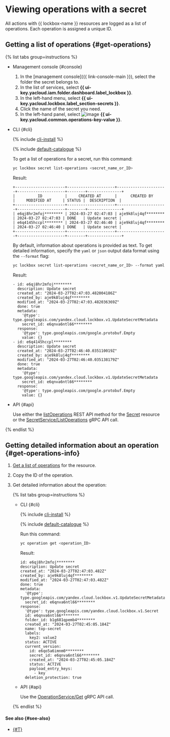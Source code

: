 # Viewing operations with a secret

All actions with {{ lockbox-name }} resources are logged as a list of operations. Each operation is assigned a unique ID.

## Getting a list of operations {#get-operations}

{% list tabs group=instructions %}

- Management console {#console}

    1. In the [management console]({{ link-console-main }}), select the folder the secret belongs to.
    1. In the list of services, select **{{ ui-key.yacloud.iam.folder.dashboard.label_lockbox }}**.
    1. In the left-hand menu, select **{{ ui-key.yacloud.lockbox.label_section-secrets }}**.
    1. Click the name of the secret you need.
    1. In the left-hand panel, select ![image](../../_assets/operations.svg) **{{ ui-key.yacloud.common.operations-key-value }}**.

- CLI {#cli}

  {% include [cli-install](../../_includes/cli-install.md) %}

  {% include [default-catalogue](../../_includes/default-catalogue.md) %}

  To get a list of operations for a secret, run this command:

  ```bash
  yc lockbox secret list-operations <secret_name_or_ID>
  ```

  Result:

  ```text
  +----------------------+---------------------+----------------------+---------------------+--------+---------------+
  |          ID          |     CREATED AT      |      CREATED BY      |     MODIFIED AT     | STATUS |  DESCRIPTION  |
  +----------------------+---------------------+----------------------+---------------------+--------+---------------+
  | e6qj8hr2mfoj******** | 2024-03-27 02:47:03 | aje9k8luj4qf******** | 2024-03-27 02:47:03 | DONE   | Update secret |
  | e6q4145hccpl******** | 2024-03-27 02:46:40 | aje9k8luj4qf******** | 2024-03-27 02:46:40 | DONE   | Update secret |
  +----------------------+---------------------+----------------------+---------------------+--------+---------------+
  ```

  By default, information about operations is provided as text. To get detailed information, specify the `yaml` or `json` output data format using the `--format` flag:

  ```bash
  yc lockbox secret list-operations <secret_name_or_ID> --format yaml
  ```

  Result:

  ```text
  - id: e6qj8hr2mfoj********
    description: Update secret
    created_at: "2024-03-27T02:47:03.482004186Z"
    created_by: aje9k8luj4qf********
    modified_at: "2024-03-27T02:47:03.482036369Z"
    done: true
    metadata:
      '@type': type.googleapis.com/yandex.cloud.lockbox.v1.UpdateSecretMetadata
      secret_id: e6qnva6ntl66********
    response:
      '@type': type.googleapis.com/google.protobuf.Empty
      value: {}
  - id: e6q4145hccpl********
    description: Update secret
    created_at: "2024-03-27T02:46:40.035110019Z"
    created_by: aje9k8luj4qf********
    modified_at: "2024-03-27T02:46:40.035138179Z"
    done: true
    metadata:
      '@type': type.googleapis.com/yandex.cloud.lockbox.v1.UpdateSecretMetadata
      secret_id: e6qnva6ntl66********
    response:
      '@type': type.googleapis.com/google.protobuf.Empty
      value: {}
  ```

- API {#api}

  Use either the [listOperations](../api-ref/Secret/listOperations.md) REST API method for the [Secret](../api-ref/Secret/index.md) resource or the [SecretService/ListOperations](../api-ref/grpc/secret_service.md#ListOperations) gRPC API call.

{% endlist %}

## Getting detailed information about an operation {#get-operations-info}

1. [Get a list of operations](#get-operations) for the resource.
1. Copy the ID of the operation.
1. Get detailed information about the operation:

    {% list tabs group=instructions %}

    - CLI {#cli}

      {% include [cli-install](../../_includes/cli-install.md) %}

      {% include [default-catalogue](../../_includes/default-catalogue.md) %}

      Run this command:

      ```bash
      yc operation get <operation_ID>
      ```

      Result:

      ```text
      id: e6qj8hr2mfoj********
      description: Update secret
      created_at: "2024-03-27T02:47:03.482Z"
      created_by: aje9k8luj4qf********
      modified_at: "2024-03-27T02:47:03.482Z"
      done: true
      metadata:
        '@type': type.googleapis.com/yandex.cloud.lockbox.v1.UpdateSecretMetadata
        secret_id: e6qnva6ntl66********
      response:
        '@type': type.googleapis.com/yandex.cloud.lockbox.v1.Secret
        id: e6qnva6ntl66********
        folder_id: b1g681qpemb4********
        created_at: "2024-03-27T02:45:05.184Z"
        name: top-secret
        labels:
          key2: value2
        status: ACTIVE
        current_version:
          id: e6qo5a6imnm0********
          secret_id: e6qnva6ntl66********
          created_at: "2024-03-27T02:45:05.184Z"
          status: ACTIVE
          payload_entry_keys:
            - key
        deletion_protection: true
      ```

    - API {#api}

      Use the [OperationService/Get](../api-ref/grpc/operation_service.md#Get) gRPC API call.

    {% endlist %}

#### See also {#see-also}

* [{#T}](../../api-design-guide/concepts/about-async.md)
